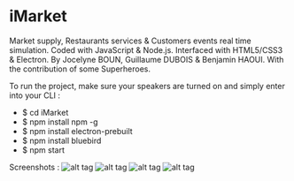 # iMarket
Market supply, Restaurants services & Customers events real time simulation.
Coded with JavaScript & Node.js. Interfaced with HTML5/CSS3 & Electron.
By Jocelyne BOUN, Guillaume DUBOIS & Benjamin HAOUI.
With the contribution of some Superheroes.

To run the project, make sure your speakers are turned on and simply enter into your CLI :

- $ cd iMarket
- $ npm install npm -g
- $ npm install electron-prebuilt
- $ npm install bluebird
- $ npm start

Screenshots :
![alt tag](https://github.com/zirkis/Market-Simulation/blob/master/app/ressources/screenshots/Capture%20d’écran%202016-04-02%20à%2000.17.05.png)
![alt tag](https://github.com/zirkis/Market-Simulation/blob/master/app/ressources/screenshots/Capture%20d’écran%202016-04-02%20à%2000.17.22.png)
![alt tag](https://github.com/zirkis/Market-Simulation/blob/master/app/ressources/screenshots/Capture%20d’écran%202016-04-02%20à%2000.17.50.png)
![alt tag](https://github.com/zirkis/Market-Simulation/blob/master/app/ressources/screenshots/Capture%20d’écran%202016-04-02%20à%2000.51.05.png)
